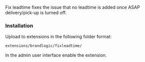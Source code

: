 Fix leadtime fixes the issue that no leadtime is added once ASAP delivery/pick-up is turned off. 

### Installation
Upload to extensions in the following folder format:

`extensions/brandlogic/fixleadtime/`

In the admin user interface enable the extension.
